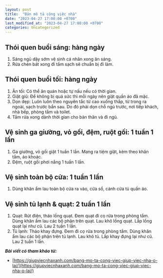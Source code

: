 ```yaml
---
layout: post
title:  "Bản mô tả công việc nhà"
date: "2023-04-27 17:00:00 +0700"
last_modified_at: "2023-04-27 17:00:00 +0700"
categories: Uncategorized
---
```


## Thói quen buổi sáng: hàng ngày

1. Sáng ngủ dậy sớm vệ sinh cá nhân xong ăn sáng.
2. Rửa chén bát xong đi tắm sạch sẽ chuẩn bị đi làm.

## Thói quen buổi tối: hàng ngày

1. Ăn tối: Có thể ăn quán hoặc tự nấu nếu có thời gian.
2. Giặt giũ: Để không bị quá sức thì mỗi ngày nên giặt quần áo đã mặc.
3. Dọn dẹp: Luôn luôn theo nguyên tắc từ cao xuống thấp, từ trong ra ngoài, sạch trước bẩn sau. Do đó phải dọn chỗ ngủ trước, nơi tiếp khách, nhà bếp, phòng tắm và toilet.
4. Tắm rửa xong dành thời gian cho bản thân và đi ngủ.

## Vệ sinh ga giường, vỏ gối, đệm, ruột gối: 1 tuần 1 lần

1. Ga giường, vỏ gối giặt 1 tuần 1 lần. Mang ra tiệm giặt, kèm theo khăn tắm, áo khoác.
2. Đệm, ruột gối phơi nắng 1 tuần 1 lần.

## Vệ sinh toàn bộ cửa: 1 tuần 1 lần

1. Dùng khăn ẩm lau toàn bộ cửa ra vào, cửa sổ, cánh cửa tủ quần áo.

## Vệ sinh tủ lạnh & quạt: 2 tuần 1 lần

1. Quạt: Rút điện, tháo lồng quạt. Đem quạt đi cọ rửa trong phòng tắm. Dùng khăn ẩm lau các bộ phận trên quạt. Lau khô lồng quạt. Lắp lồng quạt lại như cũ. Lau 2 tuần 1 lần.
2. Tủ lạnh: Tháo khay đựng. Đem đi cọ rửa trong phòng tắm. Dùng khăn ẩm lau các bộ phận trên tủ lạnh. Lau khô tủ. Lắp khay đựng lại như cũ. Lau 2 tuần 1 lần.

***Bài viết có tham khảo từ:***
- [https://giupviecnhaxanh.com/bang-mo-ta-cong-viec-giup-viec-nha-o-lai/](https://giupviecnhaxanh.com/bang-mo-ta-cong-viec-giup-viec-nha-o-lai/)

